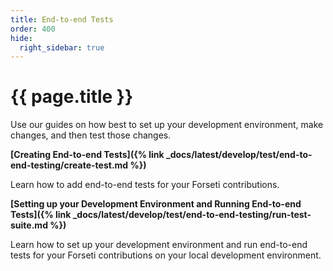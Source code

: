 ```yaml
---
title: End-to-end Tests
order: 400
hide:
  right_sidebar: true
---
```


# {{ page.title }}

Use our guides on how best to set up your development environment, make changes,
and then test those changes.

**[Creating End-to-end Tests]({% link _docs/latest/develop/test/end-to-end-testing/create-test.md %})**

Learn how to add end-to-end tests for your Forseti contributions.

**[Setting up your Development Environment and Running End-to-end Tests]({% link _docs/latest/develop/test/end-to-end-testing/run-test-suite.md %})**

Learn how to set up your development environment and run end-to-end tests for 
your Forseti contributions on your local development environment.

